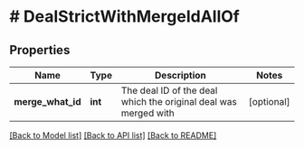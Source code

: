 # # DealStrictWithMergeIdAllOf

## Properties

Name | Type | Description | Notes
------------ | ------------- | ------------- | -------------
**merge_what_id** | **int** | The deal ID of the deal which the original deal was merged with | [optional]

[[Back to Model list]](../README.md#documentation-for-models) [[Back to API list]](../README.md#documentation-for-api-endpoints) [[Back to README]](../README.md)
